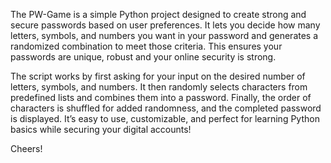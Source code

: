 The PW-Game is a simple Python project designed to create strong and secure passwords based on user preferences. It lets you decide how many letters, symbols, and numbers you want in your password and generates a randomized combination to meet those criteria. This ensures your passwords are unique, robust and your online security is strong.

The script works by first asking for your input on the desired number of letters, symbols, and numbers. It then randomly selects characters from predefined lists and combines them into a password. Finally, the order of characters is shuffled for added randomness, and the completed password is displayed. It’s easy to use, customizable, and perfect for learning Python basics while securing your digital accounts!

Cheers!
